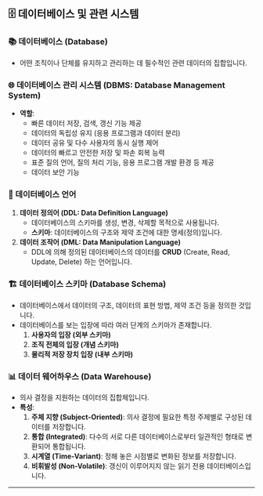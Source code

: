 ## 🗄️ 데이터베이스 및 관련 시스템

### 📚 데이터베이스 (Database)
*   어떤 조직이나 단체를 유지하고 관리하는 데 필수적인 관련 데이터의 집합입니다.

### 🌐 데이터베이스 관리 시스템 (DBMS: Database Management System)
*   **역할**:
    *   빠른 데이터 저장, 검색, 갱신 기능 제공
    *   데이터의 독립성 유지 (응용 프로그램과 데이터 분리)
    *   데이터 공유 및 다수 사용자의 동시 실행 제어
    *   데이터의 빠르고 안전한 저장 및 파손 회복 능력
    *   표준 질의 언어, 질의 처리 기능, 응용 프로그램 개발 환경 등 제공
    *   데이터 보안 기능

### 💬 데이터베이스 언어
1.  **데이터 정의어 (DDL: Data Definition Language)**
    *   데이터베이스의 스키마를 생성, 변경, 삭제할 목적으로 사용됩니다.
    *   **스키마**: 데이터베이스의 구조와 제약 조건에 대한 명세(정의)입니다.
2.  **데이터 조작어 (DML: Data Manipulation Language)**
    *   DDL에 의해 정의된 데이터베이스의 데이터를 **CRUD** (Create, Read, Update, Delete) 하는 언어입니다.

### 🏗️ 데이터베이스 스키마 (Database Schema)
*   데이터베이스에서 데이터의 구조, 데이터의 표현 방법, 제약 조건 등을 정의한 것입니다.
*   데이터베이스를 보는 입장에 따라 여러 단계의 스키마가 존재합니다.
    1.  **사용자의 입장 (외부 스키마)**
    2.  **조직 전체의 입장 (개념 스키마)**
    3.  **물리적 저장 장치 입장 (내부 스키마)**

### 📊 데이터 웨어하우스 (Data Warehouse)
*   의사 결정을 지원하는 데이터의 집합체입니다.
*   **특성**:
    1.  **주체 지향 (Subject-Oriented)**: 의사 결정에 필요한 특정 주제별로 구성된 데이터를 저장합니다.
    2.  **통합 (Integrated)**: 다수의 서로 다른 데이터베이스로부터 일관적인 형태로 변환되어 통합됩니다.
    3.  **시계열 (Time-Variant)**: 정해 놓은 시점별로 변화된 정보를 저장합니다.
    4.  **비휘발성 (Non-Volatile)**: 갱신이 이루어지지 않는 읽기 전용 데이터베이스입니다.

---